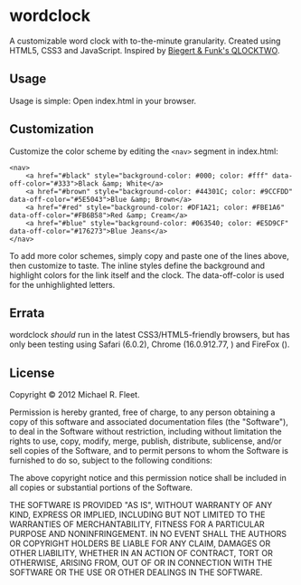 wordclock
=========

A customizable word clock with to-the-minute granularity. Created using HTML5, CSS3 and JavaScript.
Inspired by [Biegert & Funk's QLOCKTWO](http://www.qlocktwo.com/info.php?lang=en).

Usage
-----

Usage is simple: Open index.html in your browser.


Customization
-------------

Customize the color scheme by editing the `<nav>` segment in index.html:

    <nav>
        <a href="#black" style="background-color: #000; color: #fff" data-off-color="#333">Black &amp; White</a>
        <a href="#brown" style="background-color: #44301C; color: #9CCFDD" data-off-color="#5E5043">Blue &amp; Brown</a>
        <a href="#red" style="background-color: #DF1A21; color: #FBE1A6" data-off-color="#FB6B58">Red &amp; Cream</a>
        <a href="#blue" style="background-color: #063540; color: #E5D9CF" data-off-color="#176273">Blue Jeans</a>
    </nav>

To add more color schemes, simply copy and paste one of the lines above, then customize to taste. The inline styles define the background and highlight colors for the link itself and the clock. The data-off-color is used for the unhighlighted letters.


Errata
------

wordclock *should* run in the latest CSS3/HTML5-friendly browsers, but has only been testing using Safari (6.0.2), Chrome (16.0.912.77, ) and FireFox ().


License
-------

Copyright © 2012 Michael R. Fleet.

Permission is hereby granted, free of charge, to any person obtaining a copy of this software and associated documentation files (the "Software"), to deal in the Software without restriction, including without limitation the rights to use, copy, modify, merge, publish, distribute, sublicense, and/or sell copies of the Software, and to permit persons to whom the Software is furnished to do so, subject to the following conditions:

The above copyright notice and this permission notice shall be included in all copies or substantial portions of the Software.

THE SOFTWARE IS PROVIDED "AS IS", WITHOUT WARRANTY OF ANY KIND, EXPRESS OR IMPLIED, INCLUDING BUT NOT LIMITED TO THE WARRANTIES OF MERCHANTABILITY, FITNESS FOR A PARTICULAR PURPOSE AND NONINFRINGEMENT. IN NO EVENT SHALL THE AUTHORS OR COPYRIGHT HOLDERS BE LIABLE FOR ANY CLAIM, DAMAGES OR OTHER LIABILITY, WHETHER IN AN ACTION OF CONTRACT, TORT OR OTHERWISE, ARISING FROM, OUT OF OR IN CONNECTION WITH THE SOFTWARE OR THE USE OR OTHER DEALINGS IN THE SOFTWARE.
